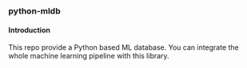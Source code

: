 ### python-mldb

#### Introduction
This repo provide a Python based ML database. You can integrate the whole machine learning 
pipeline with this library.

